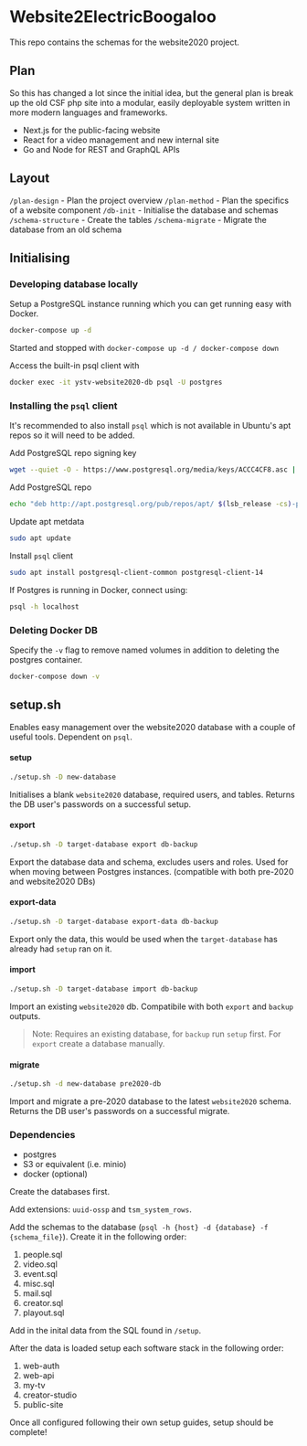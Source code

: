 # Website2ElectricBoogaloo

This repo contains the schemas for the website2020 project.

## Plan

So this has changed a lot since the initial idea, but the general plan is break
up the old CSF php site into a modular, easily deployable system written in
more modern languages and frameworks.

- Next.js for the public-facing website
- React for a video management and new internal site
- Go and Node for REST and GraphQL APIs

## Layout

`/plan-design` - Plan the project overview
`/plan-method` - Plan the specifics of a website component
`/db-init` - Initialise the database and schemas
`/schema-structure` - Create the tables
`/schema-migrate` - Migrate the database from an old schema

## Initialising

### Developing database locally

Setup a PostgreSQL instance running which you can get running easy with Docker.

```sh
docker-compose up -d
```

Started and stopped with `docker-compose up -d / docker-compose down`

Access the built-in psql client with

```sh
docker exec -it ystv-website2020-db psql -U postgres
```

### Installing the `psql` client

It's recommended to also install `psql` which is not available in Ubuntu's apt
repos so it will need to be added.

Add PostgreSQL repo signing key

```sh
wget --quiet -O - https://www.postgresql.org/media/keys/ACCC4CF8.asc | sudo apt-key add -
```

Add PostgreSQL repo

```sh
echo "deb http://apt.postgresql.org/pub/repos/apt/ $(lsb_release -cs)-pgdg main" | sudo tee /etc/apt/sources.list.d/postgresql-pgdg.list > /dev/null
```

Update apt metdata

```sh
sudo apt update
```

Install `psql` client

```sh
sudo apt install postgresql-client-common postgresql-client-14
```

If Postgres is running in Docker, connect using:

```sh
psql -h localhost
```

### Deleting Docker DB

Specify the `-v` flag to remove named volumes in addition to deleting the
postgres container.

```sh
docker-compose down -v
```

## setup.sh

Enables easy management over the website2020 database with a couple of useful
tools. Dependent on `psql`.

#### setup

```sh
./setup.sh -D new-database
```

Initialises a blank `website2020` database, required users, and tables. Returns
the DB user's passwords on a successful setup.

#### export

```sh
./setup.sh -D target-database export db-backup
```

Export the database data and schema, excludes users and roles. Used for when
moving between Postgres instances. (compatible with both pre-2020 and
website2020 DBs)

#### export-data

```sh
./setup.sh -D target-database export-data db-backup
```

Export only the data, this would be used when the `target-database` has already
had `setup` ran on it.

#### import

```sh
./setup.sh -D target-database import db-backup
```

Import an existing `website2020` db. Compatibile with both `export` and
`backup` outputs.

> Note: Requires an existing database, for `backup` run `setup` first. For
> `export` create a database manually.

#### migrate

```sh
./setup.sh -d new-database pre2020-db
```

Import and migrate a pre-2020 database to the latest `website2020` schema.
Returns the DB user's passwords on a successful migrate.

### Dependencies

- postgres
- S3 or equivalent (i.e. minio)
- docker (optional)

Create the databases first.

Add extensions: `uuid-ossp` and `tsm_system_rows`.

Add the schemas to the database (`psql -h {host} -d {database} -f
{schema_file}`). Create it in the following order:

1. people.sql
2. video.sql
3. event.sql
4. misc.sql
5. mail.sql
6. creator.sql
7. playout.sql

Add in the inital data from the SQL found in `/setup`.

After the data is loaded setup each software stack in the following order:

1. web-auth
2. web-api
3. my-tv
4. creator-studio
5. public-site

Once all configured following their own setup guides, setup should be complete!
